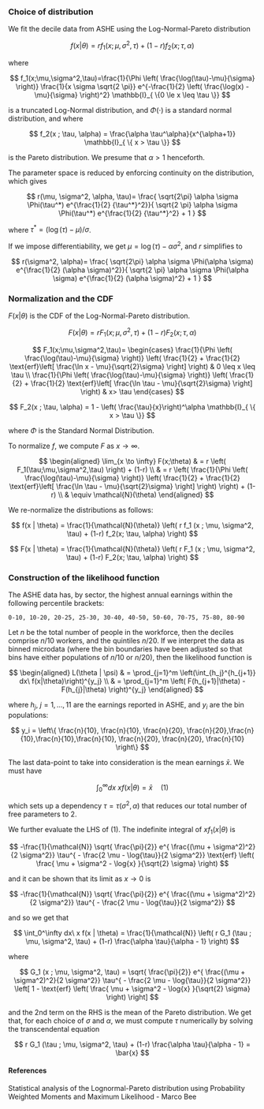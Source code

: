 ### Choice of distribution

We fit the decile data from ASHE using the Log-Normal-Pareto distribution

$$
f(x | \theta) = r f_1 (x ; \mu, \sigma^2, \tau) + (1-r) f_2(x; \tau, \alpha)
$$

where

$$
f_1(x;\mu,\sigma^2,\tau)=\frac{1}{\Phi \left( \frac{\log(\tau)-\mu}{\sigma} \right)} \frac{1}{x \sigma \sqrt{2 \pi}} e^{-\frac{1}{2} \left( \frac{\log(x) - \mu}{\sigma} \right)^2} \mathbb{I}_{ \{0 \le x \leq \tau \}} 
$$

is a truncated Log-Normal distribution, and $\Phi(\cdot)$ is a standard normal distribution, and where

$$
f_2(x ; \tau, \alpha) = \frac{\alpha \tau^\alpha}{x^{\alpha+1}} \mathbb{I}_{ \{ x > \tau \}} 
$$

is the Pareto distribution. We presume that $\alpha > 1$ henceforth.

The parameter space is reduced by enforcing continuity on the distribution, which gives

$$
r(\mu, \sigma^2, \alpha, \tau)= \frac{ \sqrt{2\pi} \alpha \sigma \Phi(\tau^*) e^{\frac{1}{2} {\tau^*}^2}}{ \sqrt{2 \pi} \alpha \sigma \Phi(\tau^*) e^{\frac{1}{2} {\tau^*}^2} + 1 }
$$

where $\tau^* = (\log(\tau) - \mu)/\sigma$.

If we impose differentiability, we get $\mu = \log(\tau) - \alpha \sigma^2$, and $r$ simplifies to

$$
r(\sigma^2, \alpha)= \frac{ \sqrt{2\pi} \alpha \sigma \Phi(\alpha \sigma) e^{\frac{1}{2} (\alpha \sigma)^2}}{ \sqrt{2 \pi} \alpha \sigma \Phi(\alpha \sigma) e^{\frac{1}{2} (\alpha \sigma)^2} + 1 }
$$

### Normalization and the CDF

$F(x |\theta)$ is the CDF of the Log-Normal-Pareto distribution.

$$
F(x | \theta) = r F_1 (x ; \mu, \sigma^2, \tau) + (1-r) F_2(x; \tau, \alpha)
$$

$$
F_1(x;\mu,\sigma^2,\tau)= \begin{cases}
\frac{1}{\Phi \left( \frac{\log(\tau)-\mu}{\sigma} \right)} \left( \frac{1}{2} + \frac{1}{2} \text{erf}\left[ \frac{\ln x - \mu}{\sqrt{2}\sigma} \right] \right)  &  0  \leq x \leq \tau  \\
\frac{1}{\Phi \left( \frac{\log(\tau)-\mu}{\sigma} \right)} \left( \frac{1}{2} + \frac{1}{2} \text{erf}\left[ \frac{\ln \tau - \mu}{\sqrt{2}\sigma} \right] \right) &  x> \tau 
\end{cases}
$$

$$
F_2(x ; \tau, \alpha) = 1 - \left( \frac{\tau}{x}\right)^\alpha  \mathbb{I}_{ \{ x  > \tau \}} 
$$

where $\Phi$ is the Standard Normal Distribution.

To normalize $f$, we compute $F$ as $x \to \infty$.

$$
\begin{aligned}
\lim_{x \to \infty} F(x;\theta) & = r \left( F_1(\tau;\mu,\sigma^2,\tau) \right) + (1-r)  \\
& = r \left( \frac{1}{\Phi \left( \frac{\log(\tau)-\mu}{\sigma} \right)} \left( \frac{1}{2} + \frac{1}{2} \text{erf}\left[ \frac{\ln \tau - \mu}{\sqrt{2}\sigma} \right] \right) \right) + (1-r) \\
& \equiv \mathcal{N}(\theta)
\end{aligned}
$$

We re-normalize the distributions as follows:

$$
f(x | \theta) = \frac{1}{\mathcal{N}(\theta)} \left(  r f_1 (x ; \mu, \sigma^2, \tau) + (1-r) f_2(x; \tau, \alpha) \right)
$$

$$
F(x | \theta) = \frac{1}{\mathcal{N}(\theta)} \left( r F_1 (x ; \mu, \sigma^2, \tau) + (1-r) F_2(x; \tau, \alpha) \right)
$$

### Construction of the likelihood function

The ASHE data has, by sector, the highest annual earnings within the following percentile brackets:

```
0-10, 10-20, 20-25, 25-30, 30-40, 40-50, 50-60, 70-75, 75-80, 80-90
```

Let $n$ be the total number of people in the workforce, then the deciles comprise $n/10$ workers, and the quintiles $n/20$. If we interpret the data as binned microdata (where the bin boundaries have been adjusted so that bins have either populations of $n/10$ or $n/20$), then the likelihood function is

$$
\begin{aligned}
L(\theta | \psi) & = \prod_{j=1}^m \left(\int_{h_j}^{h_{j+1}} dx\ f(x|\theta)\right)^{y_j} \\
& = \prod_{j=1}^m \left( F(h_{j+1}|\theta) - F(h_{j}|\theta) \right)^{y_j}
\end{aligned}
$$

where $h_j,\ j=1,\dots,11$ are the earnings reported in ASHE, and $y_i$ are the bin populations:

$$
y_i = \left\{  \frac{n}{10}, \frac{n}{10}, \frac{n}{20}, \frac{n}{20},\frac{n}{10},\frac{n}{10},\frac{n}{10}, \frac{n}{20}, \frac{n}{20}, \frac{n}{10} \right\}
$$

The last data-point to take into consideration is the mean earnings $\bar{x}$. We must have

$$
\int_0^\infty dx\ x f(x | \theta) = \bar{x} \quad (1)
$$

which sets up a dependency $\tau = \tau(\sigma^2, \alpha )$ that reduces our total number of free parameters to 2.

We further evaluate the LHS of (1). The indefinite integral of $x f_1(x|\theta)$ is

$$
-\frac{1}{\mathcal{N}} \sqrt{ \frac{\pi}{2}} e^{ \frac{(\mu + \sigma^2)^2}{2 \sigma^2}} \tau^{ - \frac{2 \mu - \log{\tau}}{2 \sigma^2}} \text{erf} \left( \frac{ \mu + \sigma^2 - \log{x} }{\sqrt{2} \sigma} \right)
$$

and it can be shown that its limit as $x\to0$ is

$$
-\frac{1}{\mathcal{N}} \sqrt{ \frac{\pi}{2}} e^{ \frac{(\mu + \sigma^2)^2}{2 \sigma^2}} \tau^{ - \frac{2 \mu - \log{\tau}}{2 \sigma^2}} 
$$

and so we get that

$$
\int_0^\infty dx\ x f(x | \theta)  =  \frac{1}{\mathcal{N}} \left( r G_1 (\tau ; \mu, \sigma^2, \tau) + (1-r) \frac{\alpha \tau}{\alpha - 1} \right)
$$

where

$$
G_1 (x ; \mu, \sigma^2, \tau) = \sqrt{ \frac{\pi}{2}} e^{ \frac{(\mu + \sigma^2)^2}{2 \sigma^2}} \tau^{ - \frac{2 \mu - \log{\tau}}{2 \sigma^2}} \left[ 1 -  \text{erf} \left( \frac{ \mu + \sigma^2 - \log{x} }{\sqrt{2} \sigma} \right) \right]
$$

and the 2nd term on the RHS is the mean of the Pareto distribution. We get that, for each choice of $\sigma$ and $\alpha$, we must compute $\tau$ numerically by solving the transcendental equation

$$
r G_1 (\tau ; \mu, \sigma^2, \tau) + (1-r) \frac{\alpha \tau}{\alpha - 1} = \bar{x}
$$


#### References

Statistical analysis of the Lognormal-Pareto distribution using Probability Weighted Moments and Maximum Likelihood - Marco Bee

<!--stackedit_data:
eyJoaXN0b3J5IjpbMzA4ODI2NzksMTg0OTEwNTQ0OCw4NjQ1Mj
EyMTgsMjAzOTA0OTIyLC0xNzU5MTI0MTQ0LDkxNjY5ODA5Niwx
MDM3OTQ2MDIyLC03NTczMzc2MDcsMTM5MTI5Njg0NCwyMDUyMz
A1MTE4LC01MTUzMTg3OTQsLTIyMjE0ODMzNywtMTI1Njc0NjM3
NiwtMTYyMDk1MDE2NywtMTg4OTUyMzYwMCwtMzY3MjE4MTQzLC
0xMTAzNzMyMDU3LDExMTQ3MDI2MTEsLTIwNjI3MjAwNzNdfQ==

-->